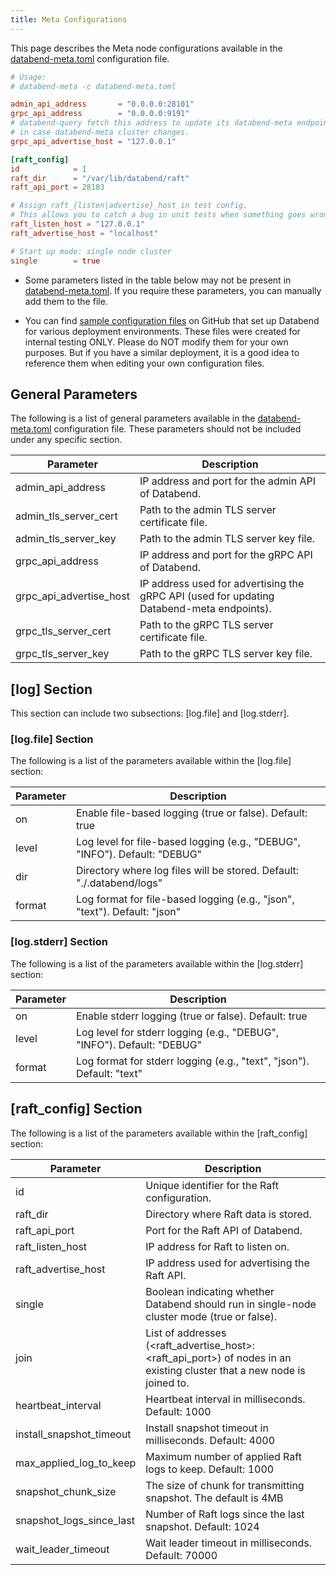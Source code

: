 ```yaml
---
title: Meta Configurations
---
```


This page describes the Meta node configurations available in the [databend-meta.toml](https://github.com/datafuselabs/databend/blob/main/scripts/distribution/configs/databend-meta.toml) configuration file.

```toml title='databend-meta.toml'
# Usage:
# databend-meta -c databend-meta.toml

admin_api_address       = "0.0.0.0:28101"
grpc_api_address        = "0.0.0.0:9191"
# databend-query fetch this address to update its databend-meta endpoints list,
# in case databend-meta cluster changes.
grpc_api_advertise_host = "127.0.0.1"

[raft_config]
id            = 1
raft_dir      = "/var/lib/databend/raft"
raft_api_port = 28103

# Assign raft_{listen|advertise}_host in test config.
# This allows you to catch a bug in unit tests when something goes wrong in raft meta nodes communication.
raft_listen_host = "127.0.0.1"
raft_advertise_host = "localhost"

# Start up mode: single node cluster
single        = true
```

- Some parameters listed in the table below may not be present in [databend-meta.toml](https://github.com/datafuselabs/databend/blob/main/scripts/distribution/configs/databend-meta.toml). If you require these parameters, you can manually add them to the file.

- You can find [sample configuration files](https://github.com/datafuselabs/databend/tree/main/scripts/ci/deploy/config) on GitHub that set up Databend for various deployment environments. These files were created for internal testing ONLY. Please do NOT modify them for your own purposes. But if you have a similar deployment, it is a good idea to reference them when editing your own configuration files.

## General Parameters

The following is a list of general parameters available in the [databend-meta.toml](https://github.com/datafuselabs/databend/blob/main/scripts/distribution/configs/databend-meta.toml) configuration file. These parameters should not be included under any specific section.

| Parameter                         | Description                                                                                                             |
|-----------------------------------|-------------------------------------------------------------------------------------------------------------------------|
| admin_api_address                 | IP address and port for the admin API of Databend.                                                                      |
| admin_tls_server_cert             | Path to the admin TLS server certificate file.                                                                          |
| admin_tls_server_key              | Path to the admin TLS server key file.                                                                                  |
| grpc_api_address                  | IP address and port for the gRPC API of Databend.                                                                       |
| grpc_api_advertise_host           | IP address used for advertising the gRPC API (used for updating Databend-meta endpoints).                               |
| grpc_tls_server_cert              | Path to the gRPC TLS server certificate file.                                                                           |
| grpc_tls_server_key               | Path to the gRPC TLS server key file.                                                                                   | 

## [log] Section

This section can include two subsections: [log.file] and [log.stderr].

### [log.file] Section

The following is a list of the parameters available within the [log.file] section:

| Parameter | Description                                                                |
|-----------|----------------------------------------------------------------------------|
| on        | Enable file-based logging (true or false). Default: true                   |
| level     | Log level for file-based logging (e.g., "DEBUG", "INFO"). Default: "DEBUG" |
| dir       | Directory where log files will be stored. Default: "./.databend/logs"      |
| format    | Log format for file-based logging (e.g., "json", "text"). Default: "json"  |

### [log.stderr] Section

The following is a list of the parameters available within the [log.stderr] section:

| Parameter | Description                                                            |
|-----------|------------------------------------------------------------------------|
| on        | Enable stderr logging (true or false). Default: true                   |
| level     | Log level for stderr logging (e.g., "DEBUG", "INFO"). Default: "DEBUG" |
| format    | Log format for stderr logging (e.g., "text", "json"). Default: "text"  |

## [raft_config] Section

The following is a list of the parameters available within the [raft_config] section:

| Parameter                | Description                                                                                                             |
|--------------------------|-------------------------------------------------------------------------------------------------------------------------|
| id                       | Unique identifier for the Raft configuration.                                                                           |
| raft_dir                 | Directory where Raft data is stored.                                                                                    |
| raft_api_port            | Port for the Raft API of Databend.                                                                                      |
| raft_listen_host         | IP address for Raft to listen on.                                                                                       |
| raft_advertise_host      | IP address used for advertising the Raft API.                                                                           |
| single                   | Boolean indicating whether Databend should run in single-node cluster mode (true or false).                             |
| join                     | List of addresses (<raft_advertise_host>:<raft_api_port>) of nodes in an existing cluster that a new node is joined to. |
| heartbeat_interval       | Heartbeat interval in milliseconds. Default: 1000                                                                       |
| install_snapshot_timeout | Install snapshot timeout in milliseconds. Default: 4000                                                                 |
| max_applied_log_to_keep  | Maximum number of applied Raft logs to keep. Default: 1000                                                              |
| snapshot_chunk_size      | The size of chunk for transmitting snapshot. The default is 4MB                                                         |
| snapshot_logs_since_last | Number of Raft logs since the last snapshot. Default: 1024                                                              |
| wait_leader_timeout      | Wait leader timeout in milliseconds. Default: 70000                                                                     |